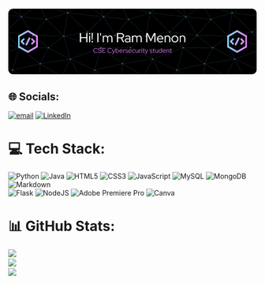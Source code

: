 ![Header](./github-header-image.png)

## 🌐 Socials:
[![email](https://img.shields.io/badge/Email-D14836?logo=gmail&logoColor=white)](mailto:ram.menon22@st.niituniversity.in)  [![LinkedIn](https://img.shields.io/badge/LinkedIn-%230077B5.svg?logo=linkedin&logoColor=white)](https://linkedin.com/in/www.linkedin.com/in/ram-menon-3ba6832a9) 

# 💻 Tech Stack:
![Python](https://img.shields.io/badge/python-3670A0?style=for-the-badge&logo=python&logoColor=ffdd54) 
![Java](https://img.shields.io/badge/java-%23ED8B00.svg?style=for-the-badge&logo=openjdk&logoColor=white)
![HTML5](https://img.shields.io/badge/html5-%23E34F26.svg?style=for-the-badge&logo=html5&logoColor=white) 
![CSS3](https://img.shields.io/badge/css3-%231572B6.svg?style=for-the-badge&logo=css3&logoColor=white)
 ![JavaScript](https://img.shields.io/badge/javascript-%23323330.svg?style=for-the-badge&logo=javascript&logoColor=%23F7DF1E) 
 ![MySQL](https://img.shields.io/badge/mysql-4479A1.svg?style=for-the-badge&logo=mysql&logoColor=white) 
 ![MongoDB](https://img.shields.io/badge/MongoDB-%234ea94b.svg?style=for-the-badge&logo=mongodb&logoColor=white) 
 ![Markdown](https://img.shields.io/badge/markdown-%23000000.svg?style=for-the-badge&logo=markdown&logoColor=white)  
 ![Flask](https://img.shields.io/badge/flask-%23000.svg?style=for-the-badge&logo=flask&logoColor=white) 
![NodeJS](https://img.shields.io/badge/node.js-6DA55F?style=for-the-badge&logo=node.js&logoColor=white)
 ![Adobe Premiere Pro](https://img.shields.io/badge/Adobe%20Premiere%20Pro-9999FF.svg?style=for-the-badge&logo=Adobe%20Premiere%20Pro&logoColor=white) 
 ![Canva](https://img.shields.io/badge/Canva-%2300C4CC.svg?style=for-the-badge&logo=Canva&logoColor=white) 

# 📊 GitHub Stats:
![](https://github-readme-stats.vercel.app/api?username=ramthewow&theme=dark&hide_border=false&include_all_commits=true&count_private=false)<br/>
![](https://github-readme-streak-stats.herokuapp.com/?user=ramthewow&theme=dark&hide_border=false)<br/>
![](https://github-readme-stats.vercel.app/api/top-langs/?username=ramthewow&theme=dark&hide_border=false&include_all_commits=true&count_private=false&layout=compact)

<!-- Proudly created with GPRM ( https://gprm.itsvg.in ) -->
